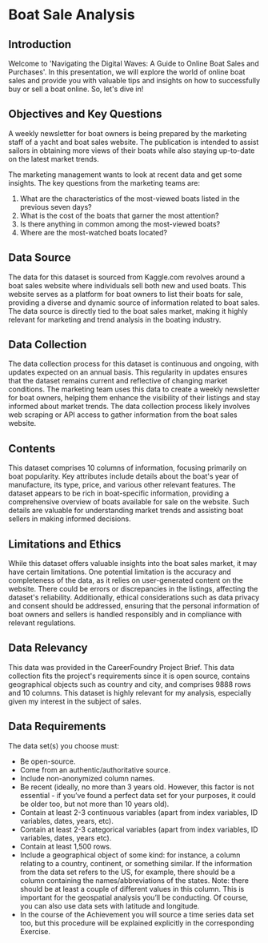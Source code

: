 # Boat Sale Analysis
## Introduction
Welcome to 'Navigating the Digital Waves: A Guide to Online Boat Sales and Purchases'.
In this presentation, we will explore the world of online boat sales and provide you with valuable tips and insights on how to successfully buy or sell a boat online. So, let's dive in!
 
## Objectives and Key Questions
 
A weekly newsletter for boat owners is being prepared by the marketing staff of a yacht and boat sales website.
The publication is intended to assist sailors in obtaining more views of their boats while also staying up-to-date on the latest market trends.
 
The marketing management wants to look at recent data and get some insights.
The key questions from the marketing teams are:
 
1. What are the characteristics of the most-viewed boats listed in the previous seven days?
2. What is the cost of the boats that garner the most attention?
3. Is there anything in common among the most-viewed boats?
4. Where are the most-watched boats located?
 
## Data Source
The data for this dataset is sourced from Kaggle.com revolves around a boat sales website where individuals sell both new and used boats. This website serves as a platform for boat owners to list their boats for sale, providing a diverse and dynamic source of information related to boat sales. The data source is directly tied to the boat sales market, making it highly relevant for marketing and trend analysis in the boating industry.
## Data Collection
The data collection process for this dataset is continuous and ongoing, with updates expected on an annual basis. This regularity in updates ensures that the dataset remains current and reflective of changing market conditions. The marketing team uses this data to create a weekly newsletter for boat owners, helping them enhance the visibility of their listings and stay informed about market trends. The data collection process likely involves web scraping or API access to gather information from the boat sales website.
## Contents
This dataset comprises 10 columns of information, focusing primarily on boat popularity. Key attributes include details about the boat's year of manufacture, its type, price, and various other relevant features. The dataset appears to be rich in boat-specific information, providing a comprehensive overview of boats available for sale on the website. Such details are valuable for understanding market trends and assisting boat sellers in making informed decisions.
## Limitations and Ethics
While this dataset offers valuable insights into the boat sales market, it may have certain limitations. One potential limitation is the accuracy and completeness of the data, as it relies on user-generated content on the website. There could be errors or discrepancies in the listings, affecting the dataset's reliability. Additionally, ethical considerations such as data privacy and consent should be addressed, ensuring that the personal information of boat owners and sellers is handled responsibly and in compliance with relevant regulations.
## Data Relevancy
This data was provided in the CareerFoundry Project Brief. This data collection fits the project's requirements since it is open source, contains geographical objects such as country and city, and comprises 9888 rows and 10 columns. This dataset is highly relevant for my analysis, especially given my interest in the subject of sales.

## Data Requirements
The data set(s) you choose must:
- Be open-source.
- Come from an authentic/authoritative source.
- Include non-anonymized column names.
 - Be recent (ideally, no more than 3 years old. However, this factor is not essential - if you’ve found a perfect data set for your purposes, it could be older too, but not more than 10 years old).
- Contain at least 2-3 continuous variables (apart from index variables, ID variables, dates, years, etc).
- Contain at least 2-3 categorical variables (apart from index variables, ID variables, dates, years etc).
- Contain at least 1,500 rows.
- Include a geographical object of some kind: for instance, a column relating to a country,
continent, or something similar. If the information from the data set refers to the US, for example, there should be a column containing the names/abbreviations of the states. Note: there should be at least a couple of different values in this column. This is important for the geospatial analysis you’ll be conducting. Of course, you can also use data sets with latitude and longitude.
- In the course of the Achievement you will source a time series data set too, but this procedure will be explained explicitly in the corresponding Exercise.
